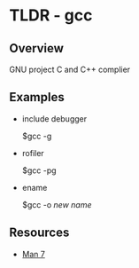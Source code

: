 TLDR - gcc
==========

Overview
--------

GNU project C and C++ complier

Examples
--------

- include debugger

    $gcc -g

- rofiler

    $gcc -pg

- ename

    $gcc -o *new name* 

Resources
---------

- [Man 7](http://man7.org/linux/man-pages/man1/gcc.1.html)
